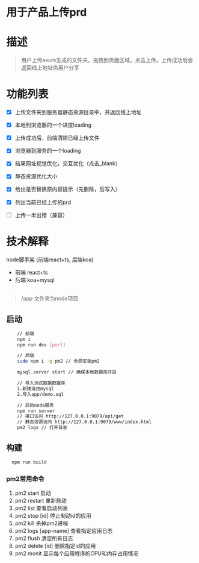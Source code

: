 # 用于产品上传prd

# 描述
> 用户上传axure生成的文件夹，拖拽到页面区域，点击上传。上传成功后会返回线上地址供用户分享

# 功能列表
 - [x] 上传文件夹到服务器静态资源目录中，并返回线上地址
 - [x] 本地到浏览器的一个进度loading
 - [x] 上传成功后，前端清除已经上传文件
 - [x] 浏览器到服务的一个loading
 - [x] 结果网址视觉优化，交互优化（点击_blank）
 - [x] 静态资源优化大小
 - [x] 给出是否替换原内容提示（先删除，后写入）
 - [x] 列出当前已经上传的prd
 - [ ] 上传一半出错（兼容）



# 技术解释
node脚手架 (前端react+ts, 后端koa)
- 前端 react+ts
- 后端 koa+mysql


##
> /app 文件夹为node项目

## 启动
``` bash
    // 前端
    npm i
    npm run dev [port]

    // 后端
    sudo npm i -g pm2 // 全局安装pm2

    mysql.server start // 确保本地数据库开启

    // 导入测试数据数据库
    1.新建连结mysql
    2.导入app/demo.sql

    // 启动node服务
    npm run server
    // 接口访问 http://127.0.0.1:9079/api/get
    // 静态资源访问 http://127.0.0.1:9079/www/index.html
    pm2 logs // 打开日志
```

## 构建
```bash
  npm run build
```


### pm2常用命令
1. pm2 start 启动
2. pm2 restart 重新启动
3. pm2 list 查看启动列表
4. pm2 stop [id] 停止制动id的应用
5. pm2 kill 杀掉pm2进程
6. pm2 logs [app-name] 查看指定应用日志
7. pm2 flush 清空所有日志
8. pm2 delete [id]  删除指定id的应用
9. pm2 monit 显示每个应用程序的CPU和内存占用情况